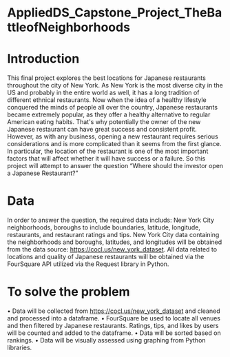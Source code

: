 # AppliedDS_Capstone_Project_TheBattleofNeighborhoods

# Introduction
This final project explores the best locations for Japanese restaurants throughout the city of New York. As New York is the most diverse city in the US and probably in the entire world as well, it has a long tradition of different ethnical restaurants. Now when the idea of a healthy lifestyle conquered the minds of people all over the country, Japanese restaurants became extremely popular, as they offer a healthy alternative to regular American eating habits. That's why potentially the owner of the new Japanese restaurant can have great success and consistent profit. However, as with any business, opening a new restaurant requires serious considerations and is more complicated than it seems from the first glance. In particular, the location of the restaurant is one of the most important factors that will affect whether it will have success or a failure. So this project will attempt to answer the question “Where should the investor open a Japanese Restaurant?”

# Data
In order to answer the question, the required data includs: New York City neighborhoods, boroughs to include boundaries, latitude, longitude, restaurants, and restaurant ratings and tips. New York City data containing the neighborhoods and boroughs, latitudes, and longitudes will be obtained from the data source: https://cocl.us/new_york_dataset. All data related to locations and quality of Japanese restaurants will be obtained via the FourSquare API utilized via the Request library in Python.

# To solve the problem
• Data will be collected from https://cocl.us/new_york_dataset and cleaned and processed into a dataframe.
• FourSquare be used to locate all venues and then filtered by Japanese restaurants. Ratings, tips, and likes by users will be counted and added to the dataframe.
• Data will be sorted based on rankings.
• Data will be visually assessed using graphing from Python libraries.
